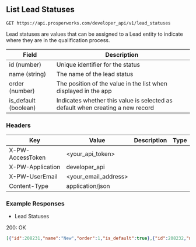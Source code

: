 ## List Lead Statuses

```GET https://api.prosperworks.com/developer_api/v1/lead_statuses```

Lead statuses are values that can be assigned to a Lead entity to indicate where they are in the qualification process.

|        Field         |                                  Description                                   |
| -------------------- | ------------------------------------------------------------------------------ |
| id (number)          | Unique identifier for the status                                               |
| name (string)        | The name of the lead status                                                    |
| order (number)       | The position of the value in the list when displayed in the app                |
| is_default (boolean) | Indicates whether this value is selected as default when creating a new record |

### Headers

Key | Value | Description | Type
--- | --- | --- | ---
X-PW-AccessToken | <your_api_token> |  | 
X-PW-Application | developer_api |  | 
X-PW-UserEmail | <your_email_address> |  | 
Content-Type | application/json |  | 
### Example Responses

- Lead Statuses

200: OK
```json
[{"id":208231,"name":"New","order":1,"is_default":true},{"id":208232,"name":"Open","order":2,"is_default":false},{"id":208233,"name":"Unqualified","order":3,"is_default":false},{"id":208234,"name":"Junk","order":4,"is_default":false}]
```